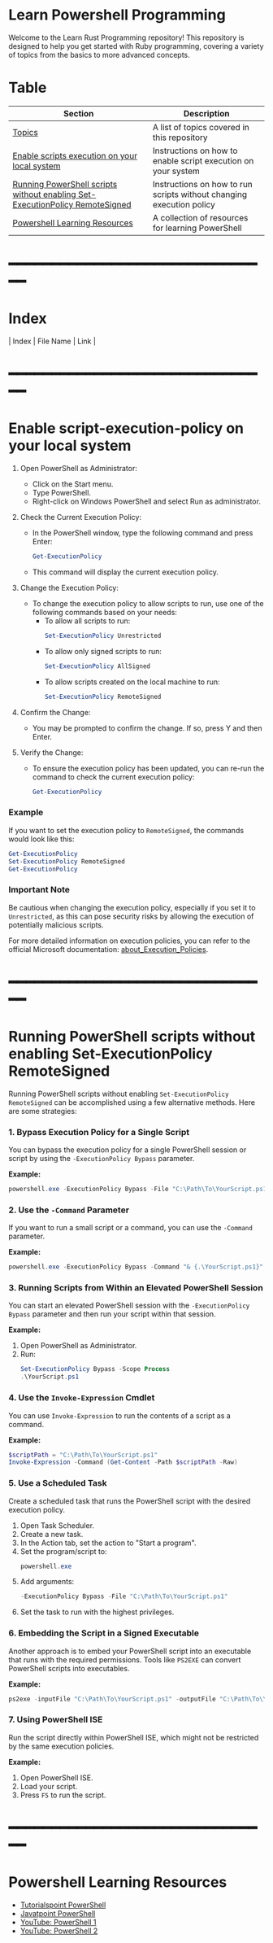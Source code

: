 # Learn Powershell Programming
Welcome to the Learn Rust Programming repository! This repository is designed to help you get started with Ruby programming, covering a variety of topics from the basics to more advanced concepts.
 

# Table

| Section                                                                      | Description                                              |
|------------------------------------------------------------------------------|----------------------------------------------------------|
| [Topics](#Index)                                                             | A list of topics covered in this repository              |
| [Enable scripts execution on your local system](#Enable-script-execution-policy-on-your-local-system) | Instructions on how to enable script execution on your system |
|[Running PowerShell scripts without enabling Set-ExecutionPolicy RemoteSigned](#Running-PowerShell-scripts-without-enabling-Set-ExecutionPolicy-RemoteSigned) | Instructions on how to run scripts without changing execution policy |
| [Powershell Learning Resources](#Powershell-Learning-Resources)              | A collection of resources for learning PowerShell        |

<h1>━━━━━━━━━━━━━━━━━━━━━━━━━━━━━━━</h1>

# Index
| Index | File Name                | Link                                                                                                        |

<h1>━━━━━━━━━━━━━━━━━━━━━━━━━━━━━━━</h1>

# Enable script-execution-policy on your local system
1. Open PowerShell as Administrator:
   - Click on the Start menu.
   - Type PowerShell.
   - Right-click on Windows PowerShell and select Run as administrator.

2. Check the Current Execution Policy:
   - In the PowerShell window, type the following command and press Enter:
     ```powershell
     Get-ExecutionPolicy
     ```
   - This command will display the current execution policy.

3. Change the Execution Policy:
   - To change the execution policy to allow scripts to run, use one of the following commands based on your needs:
     - To allow all scripts to run:
       ```powershell
       Set-ExecutionPolicy Unrestricted
       ```
     - To allow only signed scripts to run:
       ```powershell
       Set-ExecutionPolicy AllSigned
       ```
     - To allow scripts created on the local machine to run:
       ```powershell
       Set-ExecutionPolicy RemoteSigned
       ```

4. Confirm the Change:
   - You may be prompted to confirm the change. If so, press Y and then Enter.

5. Verify the Change:
   - To ensure the execution policy has been updated, you can re-run the command to check the current execution policy:
     ```powershell
     Get-ExecutionPolicy
     ```

### Example
If you want to set the execution policy to `RemoteSigned`, the commands would look like this:

```powershell
Get-ExecutionPolicy
Set-ExecutionPolicy RemoteSigned
Get-ExecutionPolicy
```

### Important Note
Be cautious when changing the execution policy, especially if you set it to `Unrestricted`, 
as this can pose security risks by allowing the execution of potentially malicious scripts.

For more detailed information on execution policies, you can refer to the official Microsoft documentation:
 [about_Execution_Policies](https://docs.microsoft.com/en-us/powershell/module/microsoft.powershell.core/about/about_execution_policies).

<h1>━━━━━━━━━━━━━━━━━━━━━━━━━━━━━━━</h1>

# Running PowerShell scripts without enabling Set-ExecutionPolicy RemoteSigned

Running PowerShell scripts without enabling `Set-ExecutionPolicy RemoteSigned` can be accomplished using a few alternative methods. Here are some strategies:

### 1. Bypass Execution Policy for a Single Script
You can bypass the execution policy for a single PowerShell session or script by using the `-ExecutionPolicy Bypass` parameter.

**Example:**
```powershell
powershell.exe -ExecutionPolicy Bypass -File "C:\Path\To\YourScript.ps1"
```

### 2. Use the `-Command` Parameter
If you want to run a small script or a command, you can use the `-Command` parameter.

**Example:**
```powershell
powershell.exe -ExecutionPolicy Bypass -Command "& {.\YourScript.ps1}"
```

### 3. Running Scripts from Within an Elevated PowerShell Session
You can start an elevated PowerShell session with the `-ExecutionPolicy Bypass` parameter and then run your script within that session.

**Example:**
1. Open PowerShell as Administrator.
2. Run:
   ```powershell
   Set-ExecutionPolicy Bypass -Scope Process
   .\YourScript.ps1
   ```

### 4. Use the `Invoke-Expression` Cmdlet
You can use `Invoke-Expression` to run the contents of a script as a command.

**Example:**
```powershell
$scriptPath = "C:\Path\To\YourScript.ps1"
Invoke-Expression -Command (Get-Content -Path $scriptPath -Raw)
```

### 5. Use a Scheduled Task
Create a scheduled task that runs the PowerShell script with the desired execution policy.

1. Open Task Scheduler.
2. Create a new task.
3. In the Action tab, set the action to "Start a program".
4. Set the program/script to:
   ```powershell
   powershell.exe
   ```
5. Add arguments:
   ```powershell
   -ExecutionPolicy Bypass -File "C:\Path\To\YourScript.ps1"
   ```
6. Set the task to run with the highest privileges.

### 6. Embedding the Script in a Signed Executable
Another approach is to embed your PowerShell script into an executable that runs with the required permissions. Tools like `PS2EXE` can convert PowerShell scripts into executables.

**Example:**
```powershell
ps2exe -inputFile "C:\Path\To\YourScript.ps1" -outputFile "C:\Path\To\YourScript.exe"
```

### 7. Using PowerShell ISE
Run the script directly within PowerShell ISE, which might not be restricted by the same execution policies.

**Example:**
1. Open PowerShell ISE.
2. Load your script.
3. Press `F5` to run the script.

<h1>━━━━━━━━━━━━━━━━━━━━━━━━━━━━━━━</h1>

# Powershell Learning Resources

- [Tutorialspoint PowerShell](https://www.tutorialspoint.com/powershell/index.htm)
- [Javatpoint PowerShell](https://www.javatpoint.com/powershell)
- [YouTube: PowerShell 1](https://www.youtube.com/watch?v=nKhcJ6xcPe8)
- [YouTube: PowerShell 2](https://www.youtube.com/watch?v=bPt6DH8NYPY)
